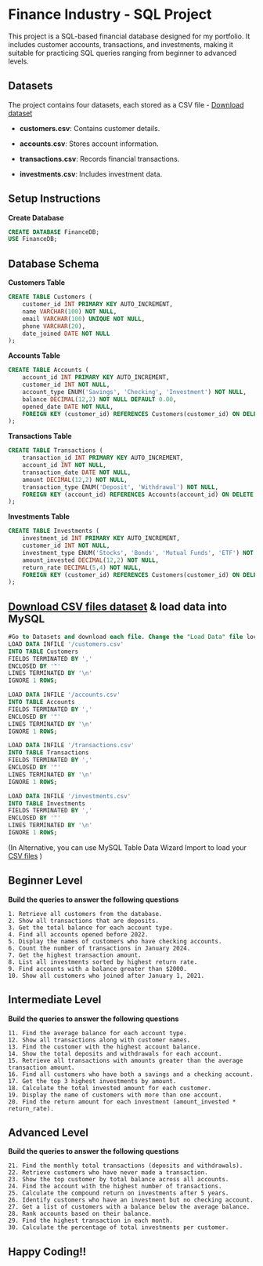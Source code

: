 # Finance Industry - SQL Project

This project is a SQL-based financial database designed for my portfolio. It includes customer accounts, transactions, and investments, making it suitable for practicing SQL queries ranging from beginner to advanced levels.

## Datasets

The project contains four datasets, each stored as a CSV file - [Download dataset](https://github.com/amgfigueiredo/SQL-Projects/tree/f08e0537e06972f6910de98379e95521727ed791/Finance-Beginner-to-Advanced/dataset)

- **customers.csv**: Contains customer details.

- **accounts.csv**: Stores account information.

- **transactions.csv**: Records financial transactions.

- **investments.csv**: Includes investment data.

## Setup Instructions
**Create Database**
```sql
CREATE DATABASE FinanceDB;
USE FinanceDB;
```
## Database Schema
**Customers Table**
```sql
CREATE TABLE Customers (
    customer_id INT PRIMARY KEY AUTO_INCREMENT,
    name VARCHAR(100) NOT NULL,
    email VARCHAR(100) UNIQUE NOT NULL,
    phone VARCHAR(20),
    date_joined DATE NOT NULL
);
```
**Accounts Table**
```sql
CREATE TABLE Accounts (
    account_id INT PRIMARY KEY AUTO_INCREMENT,
    customer_id INT NOT NULL,
    account_type ENUM('Savings', 'Checking', 'Investment') NOT NULL,
    balance DECIMAL(12,2) NOT NULL DEFAULT 0.00,
    opened_date DATE NOT NULL,
    FOREIGN KEY (customer_id) REFERENCES Customers(customer_id) ON DELETE CASCADE
);
```
**Transactions Table**
```sql
CREATE TABLE Transactions (
    transaction_id INT PRIMARY KEY AUTO_INCREMENT,
    account_id INT NOT NULL,
    transaction_date DATE NOT NULL,
    amount DECIMAL(12,2) NOT NULL,
    transaction_type ENUM('Deposit', 'Withdrawal') NOT NULL,
    FOREIGN KEY (account_id) REFERENCES Accounts(account_id) ON DELETE CASCADE
);
```
**Investments Table**
```sql
CREATE TABLE Investments (
    investment_id INT PRIMARY KEY AUTO_INCREMENT,
    customer_id INT NOT NULL,
    investment_type ENUM('Stocks', 'Bonds', 'Mutual Funds', 'ETF') NOT NULL,
    amount_invested DECIMAL(12,2) NOT NULL,
    return_rate DECIMAL(5,4) NOT NULL,
    FOREIGN KEY (customer_id) REFERENCES Customers(customer_id) ON DELETE CASCADE
);
```
## [Download CSV files dataset](https://github.com/amgfigueiredo/SQL-Projects/tree/f08e0537e06972f6910de98379e95521727ed791/Finance-Beginner-to-Advanced/dataset) & load data into MySQL
```sql
#Go to Datasets and download each file. Change the "Load Data" file location
LOAD DATA INFILE '/customers.csv' 
INTO TABLE Customers 
FIELDS TERMINATED BY ',' 
ENCLOSED BY '"' 
LINES TERMINATED BY '\n' 
IGNORE 1 ROWS;

LOAD DATA INFILE '/accounts.csv' 
INTO TABLE Accounts 
FIELDS TERMINATED BY ',' 
ENCLOSED BY '"' 
LINES TERMINATED BY '\n' 
IGNORE 1 ROWS;

LOAD DATA INFILE '/transactions.csv' 
INTO TABLE Transactions 
FIELDS TERMINATED BY ',' 
ENCLOSED BY '"' 
LINES TERMINATED BY '\n' 
IGNORE 1 ROWS;

LOAD DATA INFILE '/investments.csv' 
INTO TABLE Investments 
FIELDS TERMINATED BY ',' 
ENCLOSED BY '"' 
LINES TERMINATED BY '\n' 
IGNORE 1 ROWS;
```
(In Alternative, you can use MySQL Table Data Wizard Import to load your [CSV files](https://github.com/amgfigueiredo/SQL-Projects/tree/f08e0537e06972f6910de98379e95521727ed791/Finance-Beginner-to-Advanced/dataset) )

## Beginner Level
**Build the queries to answer the following questions**
```
1. Retrieve all customers from the database.
2. Show all transactions that are deposits.
3. Get the total balance for each account type.
4. Find all accounts opened before 2022.
5. Display the names of customers who have checking accounts.
6. Count the number of transactions in January 2024.
7. Get the highest transaction amount.
8. List all investments sorted by highest return rate.
9. Find accounts with a balance greater than $2000.
10. Show all customers who joined after January 1, 2021.
```
## Intermediate Level
**Build the queries to answer the following questions**
```
11. Find the average balance for each account type.
12. Show all transactions along with customer names.
13. Find the customer with the highest account balance.
14. Show the total deposits and withdrawals for each account.
15. Retrieve all transactions with amounts greater than the average transaction amount.
16. Find all customers who have both a savings and a checking account.
17. Get the top 3 highest investments by amount.
18. Calculate the total invested amount for each customer.
19. Display the name of customers with more than one account.
20. Find the return amount for each investment (amount_invested * return_rate).
```

## Advanced Level
**Build the queries to answer the following questions**
```
21. Find the monthly total transactions (deposits and withdrawals).
22. Retrieve customers who have never made a transaction.
23. Show the top customer by total balance across all accounts.
24. Find the account with the highest number of transactions.
25. Calculate the compound return on investments after 5 years.
26. Identify customers who have an investment but no checking account.
27. Get a list of customers with a balance below the average balance.
28. Rank accounts based on their balance.
29. Find the highest transaction in each month.
30. Calculate the percentage of total investments per customer.
```



## Happy Coding!!
